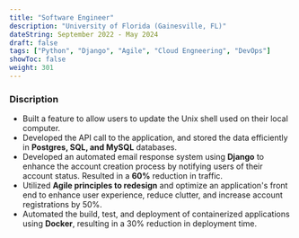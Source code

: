 ```yaml
---
title: "Software Engineer"
description: "University of Florida	(Gainesville, FL)"
dateString: September 2022 - May 2024
draft: false
tags: ["Python", "Django", "Agile", "Cloud Engneering", "DevOps"]
showToc: false
weight: 301
--- 
```

### Discription
- Built a feature to allow users to update the Unix shell used on their local computer.
- Developed the API call to the application, and stored the data efficiently in **Postgres, SQL, and MySQL** databases.
- Developed an automated email response system using **Django** to enhance the account creation process by notifying users of their account status. Resulted in a **60%** reduction in traffic.
- Utilized **Agile principles to redesign** and optimize an application's front end to enhance user experience, reduce clutter, and increase account registrations by 50%.
- Automated the build, test, and deployment of containerized applications using **Docker**, resulting in a 30% reduction in deployment time.